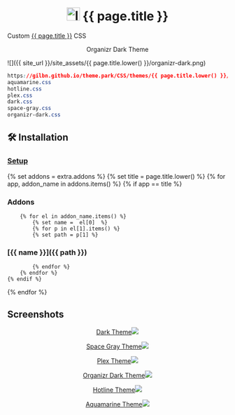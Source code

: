 <h1 align="center"> <img src="{{ site_url }}/site_assets/{{ page.title.lower() }}/logo.png" alt="logo" width="30" height="30"> {{ page.title }}</h1>

Custom [{{ page.title }}](https://github.com/Lidarr/Lidarr) CSS

<p align="center"> Organizr Dark Theme </p>

![]({{ site_url }}/site_assets/{{ page.title.lower() }}/organizr-dark.png)

```css
https://gilbn.github.io/theme.park/CSS/themes/{{ page.title.lower() }}/XXX.css
aquamarine.css
hotline.css
plex.css
dark.css
space-gray.css
organizr-dark.css
```

## 🛠️ Installation

### [Setup](/setup)

{% set addons = extra.addons %}
{% set title = page.title.lower() %}
{% for app, addon_name in addons.items() %}
    {% if app  ==  title %}

### Addons

        {% for el in addon_name.items() %}
            {% set name =  el[0]  %}
            {% for p in el[1].items() %}
            {% set path = p[1] %}

### [{{ name }}]({{ path }})

            {% endfor %}
        {% endfor %}
    {% endif %}
{% endfor %}

## Screenshots

<p align="center">  
<a href="{{ site_url }}/site_assets/{{ page.title.lower() }}/dark.png">Dark Theme<img src="{{ site_url }}/site_assets/{{ page.title.lower() }}/dark.png"></img>
</p>

<p align="center">  
<a href="{{ site_url }}/site_assets/{{ page.title.lower() }}/space-gray.png">Space Gray Theme<img src="{{ site_url }}/site_assets/{{ page.title.lower() }}/space-gray.png"></img>
</p>

<p align="center">  
<a href="{{ site_url }}/site_assets/{{ page.title.lower() }}/plex.png">Plex Theme<img src="{{ site_url }}/site_assets/{{ page.title.lower() }}/plex.png"></img>
</p>

<p align="center">
<a href="{{ site_url }}/site_assets/{{ page.title.lower() }}/organizr-dark.png">Organizr Dark Theme<img src="{{ site_url }}/site_assets/{{ page.title.lower() }}/organizr-dark.png"></img>
</p>

<p align="center">
<a href="{{ site_url }}/site_assets/{{ page.title.lower() }}/hotline.png">Hotline Theme<img src="{{ site_url }}/site_assets/{{ page.title.lower() }}/hotline.png"></img>
</p>

<p align="center">
<a href="{{ site_url }}/site_assets/{{ page.title.lower() }}/aquamarine.png">Aquamarine Theme<img src="{{ site_url }}/site_assets/{{ page.title.lower() }}/aquamarine.png"></img>
</p>
